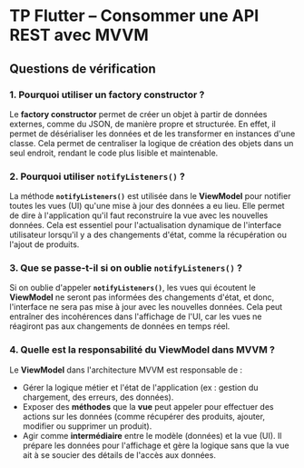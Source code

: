 # TP Flutter – Consommer une API REST avec MVVM

## Questions de vérification

### 1. Pourquoi utiliser un factory constructor ?
Le **factory constructor** permet de créer un objet à partir de données externes, comme du JSON, de manière propre et structurée. En effet, il permet de désérialiser les données et de les transformer en instances d'une classe. Cela permet de centraliser la logique de création des objets dans un seul endroit, rendant le code plus lisible et maintenable.

### 2. Pourquoi utiliser `notifyListeners()` ?
La méthode **`notifyListeners()`** est utilisée dans le **ViewModel** pour notifier toutes les vues (UI) qu'une mise à jour des données a eu lieu. Elle permet de dire à l'application qu'il faut reconstruire la vue avec les nouvelles données. Cela est essentiel pour l'actualisation dynamique de l'interface utilisateur lorsqu'il y a des changements d'état, comme la récupération ou l'ajout de produits.

### 3. Que se passe-t-il si on oublie `notifyListeners()` ?
Si on oublie d'appeler **`notifyListeners()`**, les vues qui écoutent le **ViewModel** ne seront pas informées des changements d'état, et donc, l'interface ne sera pas mise à jour avec les nouvelles données. Cela peut entraîner des incohérences dans l'affichage de l'UI, car les vues ne réagiront pas aux changements de données en temps réel.

### 4. Quelle est la responsabilité du ViewModel dans MVVM ?
Le **ViewModel** dans l'architecture MVVM est responsable de :
- Gérer la logique métier et l'état de l'application (ex : gestion du chargement, des erreurs, des données).
- Exposer des **méthodes** que la **vue** peut appeler pour effectuer des actions sur les données (comme récupérer des produits, ajouter, modifier ou supprimer un produit).
- Agir comme **intermédiaire** entre le modèle (données) et la vue (UI). Il prépare les données pour l'affichage et gère la logique sans que la vue ait à se soucier des détails de l'accès aux données.
